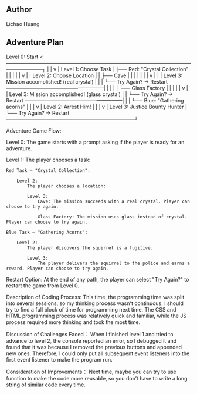 ## Author
Lichao Huang

## Adventure Plan

Level 0: Start <———————————————————————————————————————————┐
  |                                                        |
  v                                                        |
Level 1: Choose Task                                       |
  ├── Red: "Crystal Collection"                            |
  |      |                                                 |
  |      v                                                 |
  |   Level 2: Choose Location                             |
  |      ├── Cave                                          |
  |      |     |                                           |
  |      |     v                                           |
  |      |  Level 3: Mission accomplished! (real crystal)  |
  |      |     └── Try Again? → Restart ———————————————————|
  |      |                                                 |
  |      └── Glass Factory                                 |
  |            |                                           |
  |            v                                           |
  |        Level 3: Mission accomplished! (glass crystal)  |
  |            └── Try Again? → Restart ———————————————————|
  |                                                        |
  └── Blue: "Gathering acorns"                             |
         |                                                 |
         v                                                 |
     Level 2: Arrest Him!                                  |
         |                                                 |
         v                                                 |
     Level 3: Justice Bounty Hunter                        |
         └── Try Again? → Restart —————————————————————————┘


Adventure Game Flow:

Level 0: The game starts with a prompt asking if the player is ready for an adventure.

Level 1: The player chooses a task:

    Red Task – "Crystal Collection":

        Level 2: 
            The player chooses a location:

            Level 3:
                Cave: The mission succeeds with a real crystal. Player can choose to try again.

                Glass Factory: The mission uses glass instead of crystal. Player can choose to try again.

    Blue Task – "Gathering Acorns":

        Level 2: 
            The player discovers the squirrel is a fugitive.

            Level 3: 
                The player delivers the squirrel to the police and earns a reward. Player can choose to try again.

Restart Option: At the end of any path, the player can select "Try Again?" to restart the game from Level 0.


Description of Coding Process:
    This time, the programming time was split into several sessions, so my thinking process wasn't continuous. I should try to find a full block of time for programming next time. The CSS and HTML programming process was relatively quick and familiar, while the JS process required more thinking and took the most time.

Discussion of Challenges Faced：
    When I finished level 1 and tried to advance to level 2, the console reported an error, so I debugged it and found that it was because I removed the previous buttons and appended new ones. Therefore, I could only put all subsequent event listeners into the first event listener to make the program run.

Consideration of Improvements：
    Next time, maybe you can try to use function to make the code more reusable, so you don’t have to write a long string of similar code every time.